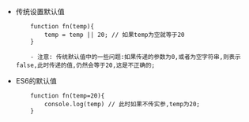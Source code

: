 +   传统设置默认值
    ```
        function fn(temp){
            temp = temp || 20; // 如果temp为空就等于20
        }

        - 注意: 传统默认值中的一些问题:如果传递的参数为0,或者为空字符串,则表示false,此时传递的值,仍然会等于20,这是不正确的;

    ```

+   ES6的默认值
    ```
        function fn(temp=20){
            console.log(temp) // 此时如果不传实参,temp为20;
        }        
    ```